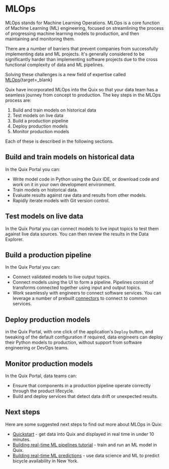 # MLOps

MLOps stands for Machine Learning Operations. MLOps is a core function of Machine Learning (ML) engineering, focused on streamlining the process of progressing machine learning models to production, and then maintaining and monitoring them.

There are a number of barriers that prevent companies from successfully implementing data and ML projects. It's generally considered to be significantly harder than implementing software projects due to the cross functional complexity of data and ML pipelines.

Solving these challenges is a new field of expertise called [MLOps](https://en.wikipedia.org/wiki/MLOps){target=_blank}

Quix have incorporated MLOps into the Quix so that your data team has a seamless journey from concept to production. The key steps in the MLOps process are:

1. Build and train models on historical data
2. Test models on live data
3. Build a production pipeline
4. Deploy production models
5. Monitor production models

Each of these is described in the following sections.

## Build and train models on historical data

In the Quix Portal you can:

* Write model code in Python using the Quix IDE, or download code and work on it in your own development environment.
* Train models on historical data.
* Evaluate results against raw data and results from other models.
* Rapidly iterate models with Git version control.

## Test models on live data

In the Quix Portal you can connect models to live input topics to test them against live data sources. You can then review the results in the Data Explorer.

## Build a production pipeline

In the Quix Portal you can:

* Connect validated models to live output topics.
* Connect models using the UI to form a pipeline. Pipelines consist of transforms connected together using input and output topics.
* Work seamlessly with engineers to connect software services. You can leverage a number of prebuilt [connectors](../connectors/index.md) to connect to common services.

## Deploy production models

in the Quix Portal, with one click of the application's `Deploy` button, and tweaking of the default configuration if required, data engineers can deploy their Python models to production, without support from software engineering or DevOps teams.

## Monitor production models

In the Quix Portal, data teams can:

* Ensure that components in a production pipeline operate correctly through the product lifecycle.
* Build and deploy services that detect data drift or unexpected results.

## Next steps

Here are some suggested next steps to find out more about MLOps in Quix:

* [Quickstart](../get-started/quickstart.md) - get data into Quix and displayed in real time in under 10 minutes.
* [Building real-time ML pipelines tutorial](../tutorials/train-and-deploy-ml/overview.md) - train and run an ML model in Quix.
* [Building real-time ML predictions](../tutorials/data-science/overview.md) - use data science and ML to predict bicycle availability in New York.
